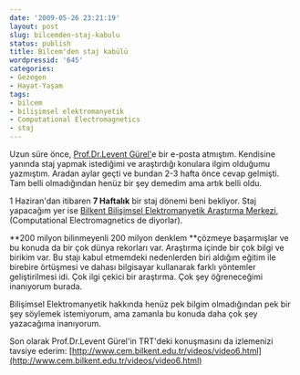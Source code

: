 ```yaml
---
date: '2009-05-26 23:21:19'
layout: post
slug: bilcemden-staj-kabulu
status: publish
title: Bilcem'den staj kabülü
wordpressid: '645'
categories:
- Gezegen
- Hayat-Yaşam
tags:
- bilcem
- bilişimsel elektromanyetik
- Computational Electromagnetics
- staj
---
```


Uzun süre önce, [Prof.Dr.Levent Gürel'](http://www.cem.bilkent.edu.tr/people/gurel.html)e bir e-posta atmıştım. Kendisine yanında staj yapmak istediğimi ve araştırdığı konulara ilgim olduğumu yazmıştım. Aradan aylar geçti ve bundan 2-3 hafta önce cevap gelmişti. Tam belli olmadığından henüz bir şey demedim ama artık belli oldu.

1 Haziran'dan itibaren **7 Haftalık** bir staj dönemi beni bekliyor. Staj yapacağım yer ise [Bilkent Bilişimsel Elektromanyetik Araştırma Merkezi](http://www.cem.bilkent.edu.tr/),(Computational Electromagnetics de diyorlar). 

**200 milyon bilinmeyenli 200 milyon denklem **çözmeye başarmışlar ve bu konuda da bir çok dünya rekorları var. Araştırma içinde bir çok bilgi ve birikim var. Bu stajı kabul etmemdeki nedenlerden biri aldığım eğitim ile birebire örtüşmesi ve dahası bilgisayar kullanarak farklı yöntemler geliştirilmesi idi. Çok ilgi çekici  bir araştırma. Çok şey öğreneceğimi inanıyorum burada.

Bilişimsel Elektromanyetik hakkında henüz pek bilgim olmadığından pek bir şey söylemek istemiyorum, ama zamanla bu konuda daha çok şey yazacağıma inanıyorum. 

Son olarak Prof.Dr.Levent Gürel'in TRT'deki konuşmasını da izlemenizi tavsiye ederim: [http://www.cem.bilkent.edu.tr/videos/video6.html](http://www.cem.bilkent.edu.tr/videos/video6.html)
